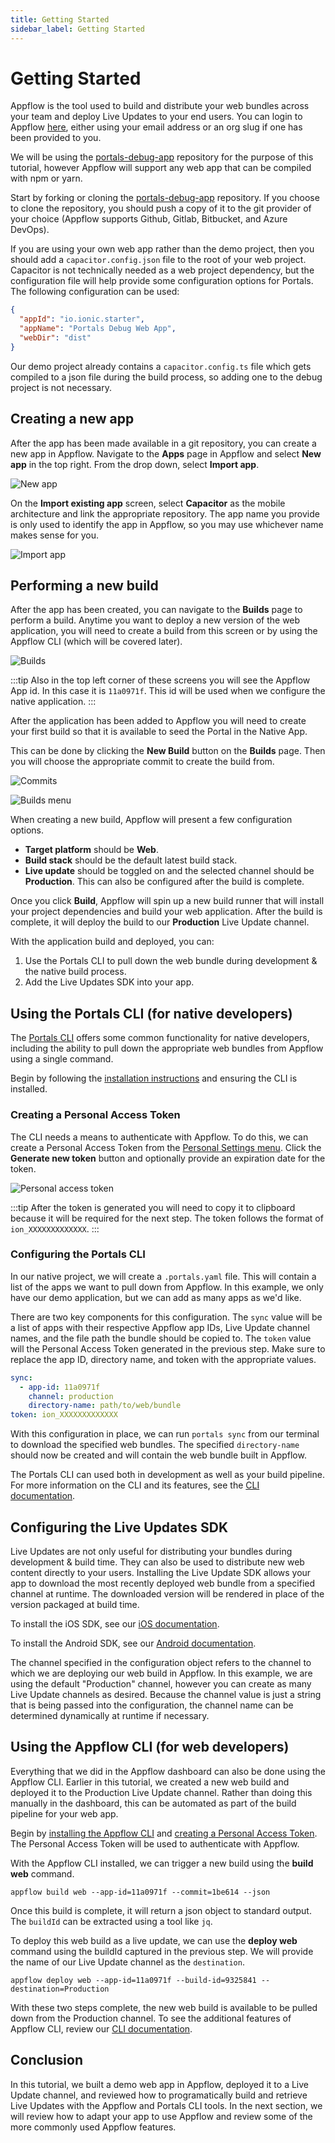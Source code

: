 ```yaml
---
title: Getting Started
sidebar_label: Getting Started
---
```


# Getting Started

Appflow is the tool used to build and distribute your web bundles across your team and deploy Live Updates to your end users. You can login to Appflow [here](https://ionic.io/login), either using your email address or an org slug if one has been provided to you. 

We will be using the [portals-debug-app](https://github.com/ionic-team/portals-debug-app) repository for the purpose of this tutorial, however Appflow will support any web app that can be compiled with npm or yarn.

Start by forking or cloning the [portals-debug-app](https://github.com/ionic-team/portals-debug-app) repository. If you choose to clone the repository, you should push a copy of it to the git provider of your choice (Appflow supports Github, Gitlab, Bitbucket, and Azure DevOps). 

If you are using your own web app rather than the demo project, then you should add a `capacitor.config.json` file to the root of your web project. Capacitor is not technically needed as a web project dependency, but the configuration file will help provide some configuration options for Portals. The following configuration can be used:
```json
{
  "appId": "io.ionic.starter",
  "appName": "Portals Debug Web App",
  "webDir": "dist"
}
```

Our demo project already contains a `capacitor.config.ts` file which gets compiled to a json file during the build process, so adding one to the debug project is not necessary.

## Creating a new app

After the app has been made available in a git repository, you can create a new app in Appflow. Navigate to the **Apps** page in Appflow and select **New app** in the top right. From the drop down, select **Import app**.

![New app](/img/start-by-adding-an-app.webp)

On the **Import existing app** screen, select **Capacitor** as the mobile architecture and link the appropriate repository. The app name you provide is only used to identify the app in Appflow, so you may use whichever name makes sense for you.

![Import app](/img/import-existing-app.webp)


## Performing a new build

After the app has been created, you can navigate to the **Builds** page to perform a build. Anytime you want to deploy a new version of the web application, you will need to create a build from this screen or by using the Appflow CLI (which will be covered later).

![Builds](/img/builds-screen.webp)

:::tip
Also in the top left corner of these screens you will see the Appflow App id. In this case it is `11a0971f`. This id will be used when we configure the native application.
:::

After the application has been added to Appflow you will need to create your first build so that it is available to seed the Portal in the Native App.

This can be done by clicking the **New Build** button on the **Builds** page. Then you will choose the appropriate commit to create the build from.

![Commits](/img/create-a-new-build.webp)

![Builds menu](/img/create-a-new-build-selected.webp)

When creating a new build, Appflow will present a few configuration options.
- **Target platform** should be **Web**.
- **Build stack** should be the default latest build stack.
- **Live update** should be toggled on and the selected channel should be **Production**. This can also be configured after the build is complete.

Once you click **Build**, Appflow will spin up a new build runner that will install your project dependencies and build your web application. After the build is complete, it will deploy the build to our **Production** Live Update channel.

With the application build and deployed, you can:
1. Use the Portals CLI to pull down the web bundle during development & the native build process.
2. Add the Live Updates SDK into your app.

## Using the Portals CLI (for native developers)

The [Portals CLI](../cli/overview.md) offers some common functionality for native developers, including the ability to pull down the appropriate web bundles from Appflow using a single command.

Begin by following the [installation instructions](../cli/overview.md#installation) and ensuring the CLI is installed.

### Creating a Personal Access Token

The CLI needs a means to authenticate with Appflow. To do this, we can create a Personal Access Token from the [Personal Settings menu](https://dashboard.ionicframework.com/settings/personal-access-tokens). Click the **Generate new token** button and optionally provide an expiration date for the token.

![Personal access token](/img/personal-access-token.webp)

:::tip
After the token is generated you will need to copy it to clipboard because it will be required for the next step. The token follows the format of `ion_XXXXXXXXXXXXX`.
:::

### Configuring the Portals CLI

In our native project, we will create a `.portals.yaml` file. This will contain a list of the apps we want to pull down from Appflow. In this example, we only have our demo application, but we can add as many apps as we'd like.

There are two key components for this configuration. The `sync` value will be a list of apps with their respective Appflow app IDs, Live Update channel names, and the file path the bundle should be copied to. The `token` value will the Personal Access Token generated in the previous step. Make sure to replace the app ID, directory name, and token with the appropriate values. 

```yaml
sync:
  - app-id: 11a0971f
    channel: production
    directory-name: path/to/web/bundle
token: ion_XXXXXXXXXXXXX
```

With this configuration in place, we can run `portals sync` from our terminal to download the specified web bundles. The specified `directory-name` should now be created and will contain the web bundle built in Appflow.

The Portals CLI can used both in development as well as your build pipeline. For more information on the CLI and its features, see the [CLI documentation](../cli/overview.md).


## Configuring the Live Updates SDK
Live Updates are not only useful for distributing your bundles during development & build time. They can also be used to distribute new web content directly to your users. Installing the Live Update SDK allows your app to download the most recently deployed web bundle from a specified channel at runtime. The downloaded version will be rendered in place of the version packaged at build time. 

To install the iOS SDK, see our [iOS documentation](../for-ios/live-updates.md).

To install the Android SDK, see our [Android documentation](../for-android/live-updates.md).

The channel specified in the configuration object refers to the channel to which we are deploying our web build in Appflow. In this example, we are using the default "Production" channel, however you can create as many Live Update channels as desired. Because the channel value is just a string that is being passed into the configuration, the channel name can be determined dynamically at runtime if necessary.

## Using the Appflow CLI (for web developers)

Everything that we did in the Appflow dashboard can also be done using the Appflow CLI. Earlier in this tutorial, we created a new web build and deployed it to the Production Live Update channel. Rather than doing this manually in the dashboard, this can be automated as part of the build pipeline for your web app.

Begin by [installing the Appflow CLI](https://ionic.io/docs/appflow/cli/overview#install) and [creating a Personal Access Token](https://ionic.io/docs/appflow/cli/overview#authentication). The Personal Access Token will be used to authenticate with Appflow.

With the Appflow CLI installed, we can trigger a new build using the **build web** command.

```
appflow build web --app-id=11a0971f --commit=1be614 --json
```

Once this build is complete, it will return a json object to standard output. The `buildId` can be extracted using a tool like `jq`. 

To deploy this web build as a live update, we can use the **deploy web** command using the buildId captured in the previous step. We will provide the name of our Live Update channel as the `destination`. 

```
appflow deploy web --app-id=11a0971f --build-id=9325841 --destination=Production
```

With these two steps complete, the new web build is available to be pulled down from the Production channel. To see the additional features of Appflow CLI, review our [CLI documentation](https://ionic.io/docs/appflow/cli/overview).


## Conclusion

In this tutorial, we built a demo web app in Appflow, deployed it to a Live Update channel, and reviewed how to programatically build and retrieve Live Updates with the Appflow and Portals CLI tools. In the next section, we will review how to adapt your app to use Appflow and review some of the more commonly used Appflow features.